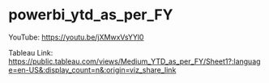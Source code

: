 # powerbi_ytd_as_per_FY

YouTube:
https://youtu.be/jXMwxVsYYl0

Tableau Link:
https://public.tableau.com/views/Medium_YTD_as_per_FY/Sheet1?:language=en-US&:display_count=n&:origin=viz_share_link
